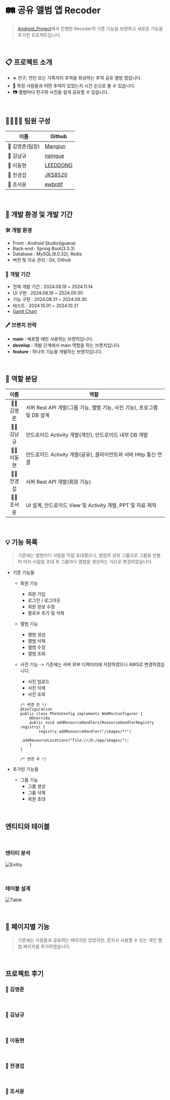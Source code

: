 # 🛤️ 공유 앨범 앱 Recoder
> [Android_Project](https://github.com/HGCQ/AndroidProjects)에서 진행한 Recoder의 기존 기능을 보완하고 새로운 기능을 추가한 프로젝트입니다.   

<br>

## 📋 프로젝트 소개

- ✈️ 친구, 연인 또는 가족끼리 추억을 회상하는 추억 공유 앨범 앱입니다.
- 💑 특정 사람들과 어떤 추억이 있었는지 시간 순으로 볼 수 있습니다.
- 📷 앨범마다 친구와 사진을 쉽게 공유할 수 있습니다.

<br>

## 👨‍👨‍👧‍👦 팀원 구성

| 이름 | Github |
| --- | --- |
| 👦 김명준(팀장) | [Mangjun](https://github.com/Mangjun) |
| 👦 김남규 | [namgue](https://github.com/namgue) |
| 👦 이동현 | [LEEDDONG](https://github.com/LEEDDONG) |
| 👦 전경섭 | [JKS8520](https://github.com/JKS8520) |
| 👧 조서윤 | [ewbrdjf](https://github.com/ewbrdjf) |

<br>

## 📃 개발 환경 및 개발 기간

### 🛠️ 개발 환경

- Front : Android Studio(Iguana)
- Back-end : Spring Boot(3.3.3)
- Database : MySQL(8.0.32), Redis
- 버전 및 이슈 관리 : Git, Github

### 📅 개발 기간

- 전체 개발 기간 : 2024.08.19 ~ 2024.11.14
- UI 구현 : 2024.08.19 ~ 2024.09.30
- 기능 구현 : 2024.08.31 ~ 2024.09.30
- 테스트 : 2024.10.01 ~ 2024.10.21
- [Gantt Chart](https://github.com/HGCQ/Recoder/blob/main/data/XLGantt_v5.0.0_20220605_Release_KOR.xlsm)

### 🖊️ 브랜치 전략

- **main** : 배포할 때만 사용하는 브랜치입니다.
- **develop** : 개발 단계에서 main 역할을 하는 브랜치입니다.
- **feature** : 하나의 기능을 개발하는 브랜치입니다.

<br>

## 🧩 역할 분담

| 이름 | 역할 |
| :---: | --- |
| 👨‍🎓<br>김명준 | 서버 Rest API 개발(그룹 기능, 앨범 기능, 사진 기능), 프로그램 및 DB 설계 |
| 👨‍🎓<br>김남규 | 안드로이드 Activity 개발(개인), 안드로이드 내부 DB 개발 |
| 👨‍🎓<br>이동현 | 안드로이드 Activity 개발(공유), 클라이언트와 서버 Http 통신 연결 |
| 👨‍🎓<br>전경섭 | 서버 Rest API 개발(회원 기능) |
| 👩‍🎓<br>조서윤 | UI 설계, 안드로이드 View 및 Activity 개발, PPT 및 자료 제작 |

<br>

## 💡 기능 목록
> 기존에는 앨범마다 사람을 직접 초대했으나, 앨범의 상위 그룹으로 그룹을 만들어 미리 사람을 초대 후 그룹마다 앨범을 생성하는 식으로 변경하였습니다.   

- 기존 기능들
    * 회원 기능
        * 회원 가입
        * 로그인 / 로그아웃
        * 회원 정보 수정
        * 팔로우 추가 및 삭제

    * 앨범 기능
        * 앨범 생성
        * 앨범 삭제
        * 앨범 수정
        * 앨범 조회

    * 사진 기능 -> 기존에는 서버 외부 디렉터리에 저장하였으나 AWS로 변경하였습니다.
        * 사진 업로드
        * 사진 삭제
        * 사진 조회
        ```
        /* 변경 전 */   
        @Configuration   
        public class PhotoConfig implements WebMvcConfigurer {   
            @Override   
            public void addResourceHandlers(ResourceHandlerRegistry registry) {   
                registry.addResourceHandler("/images/**")   
                        .addResourceLocations("file:///D:/app/images/");   
            }   
        }   
   
        /* 변경 후 */   

        ```

- 추가된 기능들
    * 그룹 기능
        * 그룹 생성
        * 그룹 삭제
        * 회원 초대

<br>

## 엔티티와 테이블

<br>

### 엔티티 분석
![Entity](https://github.com/HGCQ/Recoder/blob/main/data/Entity.png)

<br>

### 테이블 설계
![Table](https://github.com/HGCQ/Recoder/blob/main/data/table.png)

<br>

## 🔧 페이지별 기능
> 기존에는 사람들과 공유하는 페이지만 있었지만, 혼자서 사용할 수 있는 개인 앨범 페이지를 추가하였습니다.   

<br>

## 프로젝트 후기

### 👦 김명준

<br>

### 👦 김남규

<br>

### 👦 이동현

<br>

### 👦 전경섭

<br>

### 👧 조서윤
